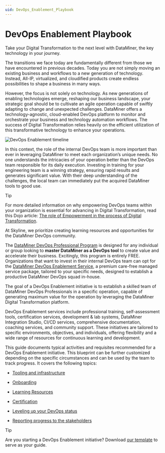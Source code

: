 ```yaml
---
uid: DevOps_Enablement_Playbook
---
```


# DevOps Enablement Playbook

Take your Digital Transformation to the next level with DataMiner, the key technology in your journey.

The transitions we face today are fundamentally different from those we have encountered in previous decades. Today you are not simply moving an existing business and workflows to a new generation of technology. Instead, All-IP, virtualized, and cloudified products create endless possibilities to shape a business in many ways.

However, the focus is not solely on technology. As new generations of enabling technologies emerge, reshaping our business landscape, your strategic goal should be to cultivate an agile operation capable of swiftly adapting to change and unexpected challenges. DataMiner offers a technology-agnostic, cloud-enabled DevOps platform to monitor and orchestrate your business and technology automation workflows. The success of Digital Transformation relies heavily on the efficient utilization of this transformative technology to enhance your operations.

![DevOps Enablement timeline](~/dataminer/images/DevOpsEnablement-Timeline.svg)

In this context, the role of the internal DevOps team is more important than ever in leveraging DataMiner to meet each organization’s unique needs. No one understands the intricacies of your operation better than the DevOps team responsible for its daily execution. Investing in training for your engineering team is a winning strategy, ensuring rapid results and generates significant value. With their deep understanding of the challenges, the local team can immediately put the acquired DataMiner tools to good use.

> [!TIP]
> For more detailed information on why empowering DevOps teams within your organization is essential for advancing in Digital Transformation, read this Dojo article: [The role of Empowerment in the process of Digital Transformation](https://community.dataminer.services/the-role-of-empowerment-in-the-process-of-digital-transformation/).

At Skyline, we prioritize creating learning resources and opportunities for the DataMiner DevOps community.

The [DataMiner DevOps Professional Program](xref:DataMiner_Devops_Professionals) is designed for any individual or group looking to **master DataMiner as a DevOps tool** to create value and accelerate their business. Excitingly, this program is entirely FREE. Organizations that want to invest in their internal DevOps team can opt for the [DataMiner DevOps Enablement Service](https://skyline.be/dataminer-devops-enablement-service), a premium care-free managed service package, tailored to your specific needs, designed to establish a productive DataMiner DevOps squad in-house.

The goal of a DevOps Enablement initiative is to establish a skilled team of DataMiner DevOps Professionals in a specific operation, capable of generating maximum value for the operation by leveraging the DataMiner Digital Transformation platform.

DevOps Enablement services include professional training, self-assessment tools, certification services, development & lab systems, DataMiner Integration Studio, CI/CD services, comprehensive documentation, coaching services, and community support. These initiatives are tailored to specific environments, objectives, and individuals, offering flexibility and a wide range of resources for continuous learning and development.

This guide documents typical activities and requisites recommended for a DevOps Enablement initiative. This blueprint can be further customized depending on the specific circumstances and can be used by the team to track progress. It covers the following topics:

- [Tooling and infrastructure](xref:Tooling_Infrastructure)

- [Onboarding](xref:DEP_Onboarding)

- [Learning Resources](xref:Learning_Resources)

- [Certification](xref:DEP_Certification)

- [Leveling up your DevOps status](xref:Leveling_up_DevOps_status)

- [Reporting progress to the stakeholders](xref:Reporting_Progress_to_Stakeholders)

> [!TIP]
> Are you starting a DevOps Enablement initiative? Download [our template](https://community.dataminer.services/download/devops-enablement-program-template/) to serve as your guide.
